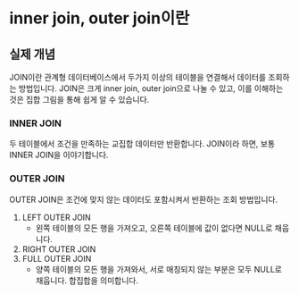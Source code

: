 # inner join, outer join이란
## 실제 개념
JOIN이란 관계형 데이터베이스에서 두가지 이상의 테이블을 연결해서 데이터를 조회하는 방법입니다. 
JOIN은 크게 inner join, outer join으로 나눌 수 있고, 이를 이해하는 것은 집합 그림을 통해 쉽게 알 수 있습니다.
### INNER JOIN
두 테이블에서 조건을 만족하는 교집합 데이터만 반환합니다. JOIN이라 하면, 보통 INNER JOIN을 이야기합니다.
### OUTER JOIN
OUTER JOIN은 조건에 맞지 않는 데이터도 포함시켜서 반환하는 조회 방법입니다. 
1. LEFT OUTER JOIN
    * 왼쪽 테이블의 모든 행을 가져오고, 오른쪽 테이블에 값이 없다면 NULL로 채웁니다.
1. RIGHT OUTER JOIN
1. FULL OUTER JOIN
    * 양쪽 테이블의 모든 행을 가져와서, 서로 매칭되지 않는 부분은 모두 NULL로 채웁니다. 합집합을 의미합니다.
